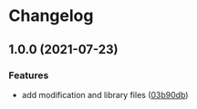 # Changelog

## 1.0.0 (2021-07-23)


### Features

* add modification and library files ([03b90db](https://www.github.com/brokeyourbike/pro-scss-opencart/commit/03b90db0e71174d2b5c5e329bd99d5258bfbb307))
